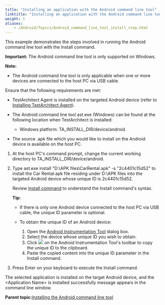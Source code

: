 ```yaml
--- 
title: "Installing an application with the Android command line tool"
linktitle: "Installing an application with the Android command line tool"
weight: 1
aliases: 
    - /Android/Topics/Android_command_line_tool_install_step.html
---
```


This example demonstrates the steps involved in running the Android command line tool with the Install command.

**Important:** The Android command line tool is only supported on Windows.

**Note:**

-   The Android command line tool is only applicable when one or more devices are connected to the host PC via USB cable.

Ensure that the following requirements are met:

-   TestArchitect Agent is installed on the targeted Android device \(refer to [Installing TestArchitect Agent](Installing_TA_agent.html)\).
-   The Android command line tool ast.exe \(Windows\) can be found at the following location when TestArchitect is installed:

    -   Windows platform: TA\_INSTALL\_DIR/device/android.
-   The source .apk file which you would like to install on the Android device is available on the host PC.

1.  At the host PC's command prompt, change the current working directory to TA\_INSTALL\_DIR/device/android.

2.  Type ast.exe install "D:\\APK files\\CarRental.apk" -s "2c4401c15d52" to install the Car Rental.apk file residing under D:\\APK files into the targeted Android device whose unique ID is 2c4401c15d52.

    Review [Install command](Android_command_line_tool_install.html#p_jfs_j42_5l) to understand the Install command's syntax.

    **Tip:**

    -   If there is only one Android device connected to the host PC via USB cable, the unique ID parameter is optional.
    -   To obtain the unique ID of an Android device:

        1.  Open the [Android Instrumentation Tool](/reuse/../Android/Topics/Android_Instrumentation_tool.html) dialog box.
        2.  Select the device whose unique ID you wish to obtain.
        3.  Click ![](/images//Images/Android/Images/android_copy_ID.png) on the Android Instrumentation Tool's toolbar to copy the unique ID to the clipboard.
        4.  Paste the copied content into the unique ID parameter in the Install command.
3.  Press Enter on your keyboard to execute the Install command.


The selected application is installed on the target Android device, and the <Application Name\> is installed successfully message appears in the command line window.

**Parent topic:**[Installing the Android command line tool](/Android/Topics/Android_command_line_tool_install.html)

